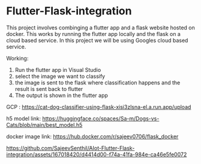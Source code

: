 # Flutter-Flask-integration
This project involves combinging a flutter app and a flask website hosted on docker. This works by running the flutter app locally and the flask on a cloud based service. In this project we will be using Googles cloud based service.

Working:

1) Run the flutter app in Visual Studio
2) select the image we want to classify
3) the image is sent to the flask where classification happens and the result is sent back to flutter
4) The output is shown in the flutter app

GCP : https://cat-dog-classifier-using-flask-xisi3zlsna-el.a.run.app/upload

h5 model link: https://huggingface.co/spaces/Sa-m/Dogs-vs-Cats/blob/main/best_model.h5

docker image link: https://hub.docker.com/r/sajeev0706/flask_docker


https://github.com/SajeevSenthil/AIot-Flutter-Flask-integration/assets/167018420/d4414d00-f74a-41fa-984e-ca46e5fe0072

